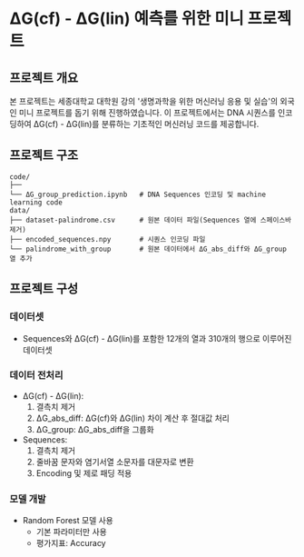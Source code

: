 #  ΔG(cf) - ΔG(lin) 예측를 위한 미니 프로젝트

## 프로젝트 개요
본 프로젝트는 세종대학교 대학원 강의 '생명과학을 위한 머신러닝 응용 및 실습'의 외국인 미니 프로젝트를 돕기 위해 진행하였습니다. 이 프로젝트에서는 DNA 시퀀스를 인코딩하여 ΔG(cf) - ΔG(lin)를 분류하는 기초적인 머신러닝 코드를 제공합니다.

## 프로젝트 구조
```
code/
├── 
└── ΔG_group_prediction.ipynb   # DNA Sequences 인코딩 및 machine learning code
data/
├── dataset-palindrome.csv      # 원본 데이터 파일(Sequences 열에 스페이스바 제거)
├── encoded_sequences.npy       # 시퀀스 인코딩 파일
└── palindrome_with_group       # 원본 데이터에서 ΔG_abs_diff와 ΔG_group 열 추가
```

## 프로젝트 구성

### 데이터셋
- Sequences와 ΔG(cf) - ΔG(lin)를 포함한 12개의 열과 310개의 행으로 이루어진 데이터셋

### 데이터 전처리
- ΔG(cf) - ΔG(lin):
  1. 결측치 제거
  2. ΔG_abs_diff: ΔG(cf)와 ΔG(lin) 차이 계산 후 절대값 처리
  3. ΔG_group: ΔG_abs_diff을 그룹화
- Sequences:
  1. 결측치 제거
  2. 줄바꿈 문자와 염기서열 소문자를 대문자로 변환
  3. Encoding 및 제로 패딩 적용

### 모델 개발
- Random Forest 모델 사용
  - 기본 파라미터만 사용
  - 평가지표: Accuracy

